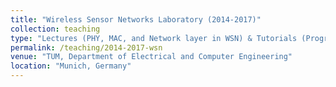 ```yaml
---
title: "Wireless Sensor Networks Laboratory (2014-2017)"
collection: teaching
type: "Lectures (PHY, MAC, and Network layer in WSN) & Tutorials (Programming with Zolertia Z1 + Re-Mote); Course design & supervision (Graduate course)"
permalink: /teaching/2014-2017-wsn
venue: "TUM, Department of Electrical and Computer Engineering"
location: "Munich, Germany"
---
```




